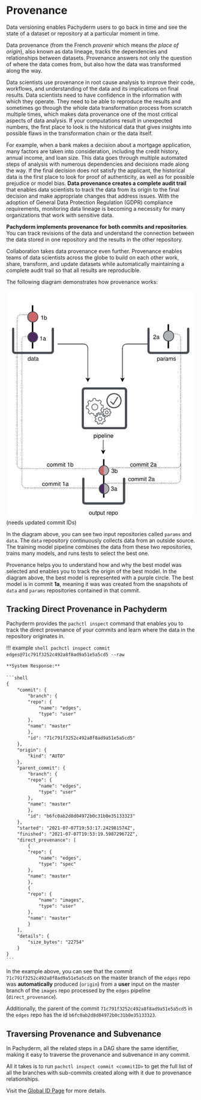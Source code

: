 # Provenance

Data versioning enables Pachyderm users to go back in time and see the state
of a dataset or repository at a particular moment in time. 

Data provenance (from the French *provenir* which means *the place of origin*),
also known as data lineage, tracks the dependencies and relationships
between datasets. Provenance answers not only the question of
where the data comes from, but also how the data was transformed along
the way. 

Data scientists use provenance in root cause analysis to improve
their code, workflows, and understanding of the data and its implications
on final results. Data scientists need
to have confidence in the information with which they operate. They need
to be able to reproduce the results and sometimes go through the whole
data transformation process from scratch multiple times, which makes data
provenance one of the most critical aspects of data analysis. If your
computations result in unexpected numbers, the first place to look
is the historical data that gives insights into possible flaws in the
transformation chain or the data itself.

For example, when a bank makes a decision about a mortgage
application, many factors are taken into consideration, including the
credit history, annual income, and loan size. This data goes through multiple
automated steps of analysis with numerous dependencies and decisions made
along the way. If the final decision does not satisfy the applicant,
the historical data is the first place to look for proof of authenticity,
as well as for possible prejudice or model bias.
**Data provenance creates a complete audit trail** that enables data scientists
to track the data from its origin to the final decision and make
appropriate changes that address issues. With the adoption of General Data
Protection Regulation (GDPR) compliance requirements, monitoring data lineage
is becoming a necessity for many organizations that work with sensitive data.

**Pachyderm implements provenance for both commits and repositories**.
You can track revisions of the data and
understand the connection between the data stored in one repository
and the results in the other repository.

Collaboration takes data provenance even further. Provenance enables teams
of data scientists across the globe to build on each other work, share,
transform, and update datasets while automatically maintaining a
complete audit trail so that all results are reproducible.

The following diagram demonstrates how provenance works:

![Provenance example](../../assets/images/provenance.svg) (needs updated commit IDs)


In the diagram above, you can see two input repositories called `params`
and `data`. The `data` repository continuously collects
data from an outside source. The training model pipeline combines the
data from these two repositories, trains many models, and runs tests to
select the best one.

Provenance helps you to understand how and why the best model was
selected and enables you to track the origin of the best model.
In the diagram above, the best model is represented with a purple
circle. The best model is in commit **1a**, meaning it was
was created from the snapshots of `data` and `params` repositories contained
in that commit.

## Tracking Direct Provenance in Pachyderm

Pachyderm provides the `pachctl inspect` command that enables you to track
the direct provenance of your commits and learn where the data in the repository
originates in.

!!! example
    ```shell
    pachctl inspect commit edges@71c791f3252c492a8f8ad9a51e5a5cd5 --raw
    ```

    **System Response:**

    ```shell
    {
        "commit": {
            "branch": {
            "repo": {
                "name": "edges",
                "type": "user"
            },
            "name": "master"
            },
            "id": "71c791f3252c492a8f8ad9a51e5a5cd5"
        },
        "origin": {
            "kind": "AUTO"
        },
        "parent_commit": {
            "branch": {
            "repo": {
                "name": "edges",
                "type": "user"
            },
            "name": "master"
            },
            "id": "b6fc0ab2d8d04972b0c31b0e35133323"
        },
        "started": "2021-07-07T19:53:17.242981574Z",
        "finished": "2021-07-07T19:53:19.598729672Z",
        "direct_provenance": [
            {
            "repo": {
                "name": "edges",
                "type": "spec"
            },
            "name": "master"
            },
            {
            "repo": {
                "name": "images",
                "type": "user"
            },
            "name": "master"
            }
        ],
        "details": {
            "size_bytes": "22754"
        }
    }
    ```

In the example above, you can see that the commit `71c791f3252c492a8f8ad9a51e5a5cd5`
on the master branch of the `edges` repo was **automatically** produced (`origin`) from a **user** input on
the master branch of the `images` repo processed by the `edges` pipeline (`direct_provenance`).

Additionally, the parent of the commit `71c791f3252c492a8f8ad9a51e5a5cd5`  in the `edges` repo has the id `b6fc0ab2d8d04972b0c31b0e35133323`.

## Traversing Provenance and Subvenance

In Pachyderm, all the related steps in a DAG share the same identifier,
making it easy to traverse the provenance and subvenance in any commit.

All it takes is to run `pachctl inspect commit <commitID>`
to get the full list of all the branches with sub-commits
created along with it due to provenance relationships.


Visit the [Global ID Page](../../advanced-concepts/globalID/) for more details.

